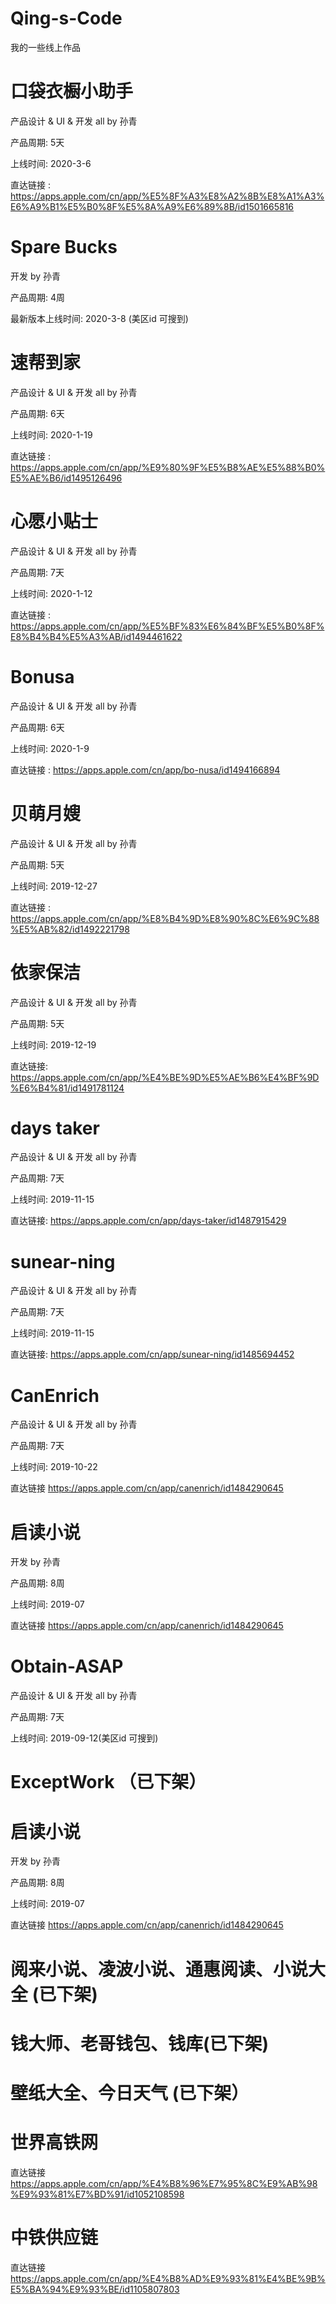 # Qing-s-Code
我的一些线上作品

# 口袋衣橱小助手  

产品设计 & UI & 开发 all by 孙青 

产品周期: 5天     

上线时间: 2020-3-6 

直达链接 : https://apps.apple.com/cn/app/%E5%8F%A3%E8%A2%8B%E8%A1%A3%E6%A9%B1%E5%B0%8F%E5%8A%A9%E6%89%8B/id1501665816


# Spare Bucks  

开发 by 孙青  

产品周期: 4周 

最新版本上线时间: 2020-3-8 (美区id 可搜到)


# 速帮到家  

产品设计 & UI & 开发 all by 孙青  

产品周期: 6天

上线时间: 2020-1-19

直达链接 : https://apps.apple.com/cn/app/%E9%80%9F%E5%B8%AE%E5%88%B0%E5%AE%B6/id1495126496


# 心愿小贴士  

产品设计 & UI & 开发 all by 孙青

产品周期: 7天 

上线时间: 2020-1-12

直达链接 : https://apps.apple.com/cn/app/%E5%BF%83%E6%84%BF%E5%B0%8F%E8%B4%B4%E5%A3%AB/id1494461622


# Bonusa

产品设计 & UI & 开发 all by 孙青  

产品周期: 6天 

上线时间: 2020-1-9

直达链接 : https://apps.apple.com/cn/app/bo-nusa/id1494166894


# 贝萌月嫂  

产品设计 & UI & 开发 all by 孙青 

产品周期: 5天 

上线时间: 2019-12-27

直达链接 : https://apps.apple.com/cn/app/%E8%B4%9D%E8%90%8C%E6%9C%88%E5%AB%82/id1492221798


# 依家保洁 

产品设计 & UI & 开发 all by 孙青 

产品周期: 5天 

上线时间: 2019-12-19

直达链接: https://apps.apple.com/cn/app/%E4%BE%9D%E5%AE%B6%E4%BF%9D%E6%B4%81/id1491781124


# days taker  

产品设计 & UI & 开发 all by 孙青  

产品周期: 7天 

上线时间: 2019-11-15

直达链接: https://apps.apple.com/cn/app/days-taker/id1487915429


# sunear-ning

产品设计 & UI & 开发 all by 孙青  

产品周期: 7天 

上线时间: 2019-11-15

直达链接: https://apps.apple.com/cn/app/sunear-ning/id1485694452


# CanEnrich  

产品设计 & UI & 开发 all by 孙青  

产品周期: 7天 

上线时间: 2019-10-22

直达链接 https://apps.apple.com/cn/app/canenrich/id1484290645


# 启读小说 

开发 by 孙青  

产品周期: 8周 

上线时间: 2019-07

直达链接 https://apps.apple.com/cn/app/canenrich/id1484290645


# Obtain-ASAP  

产品设计 & UI & 开发 all by 孙青 

产品周期: 7天 

上线时间: 2019-09-12(美区id 可搜到)


# ExceptWork （已下架）


# 启读小说  

开发 by 孙青  

产品周期: 8周 

上线时间: 2019-07

直达链接 https://apps.apple.com/cn/app/canenrich/id1484290645


# 阅来小说、凌波小说、通惠阅读、小说大全 (已下架)


# 钱大师、老哥钱包、钱库(已下架)


# 壁纸大全、今日天气 (已下架）


# 世界高铁网 

直达链接 https://apps.apple.com/cn/app/%E4%B8%96%E7%95%8C%E9%AB%98%E9%93%81%E7%BD%91/id1052108598


# 中铁供应链

直达链接 https://apps.apple.com/cn/app/%E4%B8%AD%E9%93%81%E4%BE%9B%E5%BA%94%E9%93%BE/id1105807803





